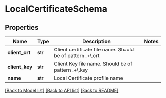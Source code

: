 # LocalCertificateSchema

## Properties
Name | Type | Description | Notes
------------ | ------------- | ------------- | -------------
**client_crt** | **str** | Client certificate file name. Should be of pattern .+\\.crt | 
**client_key** | **str** | Client Key file name. Should be of pattern .+\\.key | 
**name** | **str** | Local Certificate profile name | 

[[Back to Model list]](../README.md#documentation-for-models) [[Back to API list]](../README.md#documentation-for-api-endpoints) [[Back to README]](../README.md)


